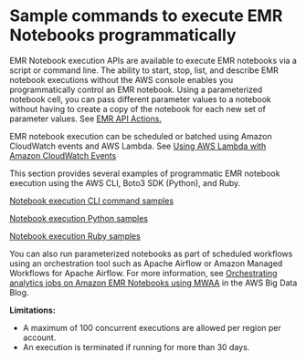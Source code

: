 # Sample commands to execute EMR Notebooks programmatically<a name="emr-managed-notebooks-headless"></a>

EMR Notebook execution APIs are available to execute EMR notebooks via a script or command line\. The ability to start, stop, list, and describe EMR notebook executions without the AWS console enables you programmatically control an EMR notebook\. Using a parameterized notebook cell, you can pass different parameter values to a notebook without having to create a copy of the notebook for each new set of parameter values\. See [EMR API Actions\.](https://docs.aws.amazon.com/emr/latest/APIReference/API_Operations.html)

EMR notebook execution can be scheduled or batched using Amazon CloudWatch events and AWS Lambda\. See [Using AWS Lambda with Amazon CloudWatch Events](https://docs.aws.amazon.com/lambda/latest/dg/services-cloudwatchevents.html)

This section provides several examples of programmatic EMR notebook execution using the AWS CLI, Boto3 SDK \(Python\), and Ruby\.

[Notebook execution CLI command samples](emr-managed-notebooks-headless-cli.md)

[Notebook execution Python samples](emr-managed-notebooks-headless-python.md)

[Notebook execution Ruby samples](emr-managed-notebooks-headless-ruby.md)

You can also run parameterized notebooks as part of scheduled workflows using an orchestration tool such as Apache Airflow or Amazon Managed Workflows for Apache Airflow\. For more information, see [ Orchestrating analytics jobs on Amazon EMR Notebooks using MWAA](http://aws.amazon.com/blogs/big-data/orchestrating-analytics-jobs-on-amazon-emr-notebooks-using-amazon-mwaa/) in the AWS Big Data Blog\.

**Limitations:**
+ A maximum of 100 concurrent executions are allowed per region per account\.
+ An execution is terminated if running for more than 30 days\.